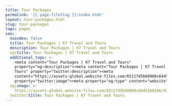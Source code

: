 ```yaml
---
title: Tour Packages
permalink: '{{ page.fileSlug }}/index.html'
layout: tour-packages.html
slug: tour-packages
tags: pages
seo:
  noindex: false
  title: Tour Packages | K7 Travel and Tours
  description: Tour Packages | K7 Travel and Tours
  og:title: Tour Packages | K7 Travel and Tours
  additional_tags: >-
    <meta content="Tour Packages | K7 Travel and Tours"
    property="og:description"><meta content="Tour Packages | K7 Travel and
    Tours" property="twitter:description"><meta
    content="https://assets-global.website-files.com/65117d5b68960c64453b8346/653b984eeb38a786187583e8_Blue_White_Modern_Photocentric_Travel_Agency_Flyer__1_-removebg-preview-p-500.png"
    property="twitter:image"><meta property="og:type" content="website">
  og:image: >-
    https://assets-global.website-files.com/65117d5b68960c64453b8346/653b984eeb38a786187583e8_Blue_White_Modern_Photocentric_Travel_Agency_Flyer__1_-removebg-preview-p-500.png
  twitter:title: Tour Packages | K7 Travel and Tours
---
```




